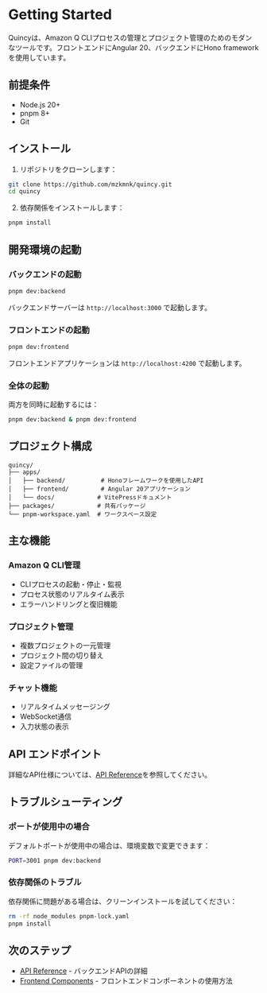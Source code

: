 # Getting Started

Quincyは、Amazon Q CLIプロセスの管理とプロジェクト管理のためのモダンなツールです。フロントエンドにAngular 20、バックエンドにHono frameworkを使用しています。

## 前提条件

- Node.js 20+
- pnpm 8+
- Git

## インストール

1. リポジトリをクローンします：

```bash
git clone https://github.com/mzkmnk/quincy.git
cd quincy
```

2. 依存関係をインストールします：

```bash
pnpm install
```

## 開発環境の起動

### バックエンドの起動

```bash
pnpm dev:backend
```

バックエンドサーバーは `http://localhost:3000` で起動します。

### フロントエンドの起動

```bash
pnpm dev:frontend
```

フロントエンドアプリケーションは `http://localhost:4200` で起動します。

### 全体の起動

両方を同時に起動するには：

```bash
pnpm dev:backend & pnpm dev:frontend
```

## プロジェクト構成

```
quincy/
├── apps/
│   ├── backend/          # Honoフレームワークを使用したAPI
│   ├── frontend/         # Angular 20アプリケーション
│   └── docs/            # VitePressドキュメント
├── packages/            # 共有パッケージ
└── pnpm-workspace.yaml  # ワークスペース設定
```

## 主な機能

### Amazon Q CLI管理

- CLIプロセスの起動・停止・監視
- プロセス状態のリアルタイム表示
- エラーハンドリングと復旧機能

### プロジェクト管理

- 複数プロジェクトの一元管理
- プロジェクト間の切り替え
- 設定ファイルの管理

### チャット機能

- リアルタイムメッセージング
- WebSocket通信
- 入力状態の表示

## API エンドポイント

詳細なAPI仕様については、[API Reference](/api/backend)を参照してください。

## トラブルシューティング

### ポートが使用中の場合

デフォルトポートが使用中の場合は、環境変数で変更できます：

```bash
PORT=3001 pnpm dev:backend
```

### 依存関係のトラブル

依存関係に問題がある場合は、クリーンインストールを試してください：

```bash
rm -rf node_modules pnpm-lock.yaml
pnpm install
```

## 次のステップ

- [API Reference](/api/backend) - バックエンドAPIの詳細
- [Frontend Components](/api/frontend) - フロントエンドコンポーネントの使用方法
